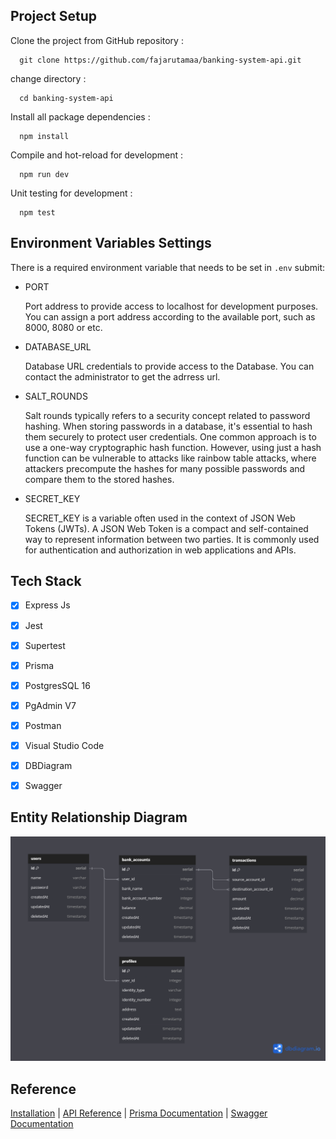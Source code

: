 ## Project Setup
Clone the project from GitHub repository :

      git clone https://github.com/fajarutamaa/banking-system-api.git
      
change directory :

      cd banking-system-api

Install all package dependencies :

      npm install

Compile and hot-reload for development :

      npm run dev

Unit testing for development :

      npm test


## Environment Variables Settings

There is a required environment variable that needs to be set in `.env`
submit:

- PORT
  
  Port address to provide access to localhost for development purposes. You can assign a port address according to the available port, such as 8000, 8080 or etc.
  
- DATABASE_URL
  
  Database URL credentials to provide access to the Database. You can contact the administrator to get the adrress url.

- SALT_ROUNDS
  
  Salt rounds typically refers to a security concept related to password hashing. When storing passwords in a database, it's essential to hash them securely to protect user credentials. One common approach is to use a one-way cryptographic hash function. However, using just a hash function can be vulnerable to attacks like rainbow table attacks, where attackers precompute the hashes for many possible passwords and compare them to the stored hashes.

- SECRET_KEY
  
  SECRET_KEY is a variable often used in the context of JSON Web Tokens (JWTs). A JSON Web Token is a compact and self-contained way to represent information between two parties. It is commonly used for authentication and authorization in web applications and APIs.

## Tech Stack
- [x] Express Js
- [x] Jest
- [x] Supertest
- [x] Prisma
- [x] PostgresSQL 16
- [x] PgAdmin V7
- [x] Postman
- [x] Visual Studio Code
- [x] DBDiagram
- [x] Swagger


## Entity Relationship Diagram
![App Screenshot](erd_challenge4.png)
      
## Reference
[Installation](https://www.npmjs.com/package/express) | [API Reference](https://expressjs.com/en/4x/api.html#app) | [Prisma Documentation](https://www.prisma.io/docs/concepts/overview/what-is-prisma) | [Swagger Documentation](https://swagger.io/)